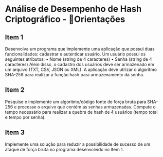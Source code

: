 # Análise de Desempenho de Hash Criptográfico - 📄Orientações

<h2>Item 1</h2>
Desenvolva um programa que implemente uma aplicação que possui duas funcionalidades: cadastrar e autenticar usuário.
Um usuário possui os seguintes atributos:
  • Nome (string de 4 caracteres)
  • Senha (string de 4 caracteres)
Além disso, o cadastro dos usuários deve ser armazenado em um arquivo (TXT, CSV, JSON ou XML). A aplicação deve utilizar o algoritmo SHA-256 para realizar a função hash para armazenamento da senha.

<h2>Item 2</h2>
Pesquise e implemente um algoritmo/código fonte de força bruta para SHA-256 e processe o arquivo que contém as senhas armazenadas. Compute o tempo necessário para realizar a quebra de hash de 4 usuários (tempo total e tempo por senha).

<h2>Item 3</h2>
Implemente uma solução para reduzir a possibilidade de sucesso de um ataque de força bruta no programa desenvolvido no Item 1.
